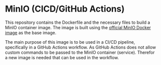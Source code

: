 # MinIO (CICD/GitHub Actions)

This repository contains the Dockerfile and the necessary files to build a MinIO container image. 
The image is built using the [official MinIO Docker image](https://hub.docker.com/r/minio/minio) as the base image.

The main purpose of this image is to be used in a CI/CD pipeline, specifically in a GitHub Actions workflow.
As GitHub Actions does not allow custom commands to be passed to the MinIO container (service).
Therefor a new image is needed that can be used in the workflow.

